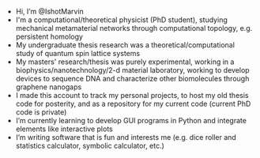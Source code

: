 - Hi, I’m @IshotMarvin
- I'm a computational/theoretical physicist (PhD student), studying mechanical metamaterial networks through computational topology, e.g. persistent homology
- My undergraduate thesis research was a theoretical/computational study of quantum spin lattice systems
- My masters' research/thesis was purely experimental, working in a biophysics/nanotechnology/2-d material laboratory, working to develop devices to sequence DNA and characterize other biomolecules through graphene nanogaps
- I made this account to track my personal projects, to host my old thesis code for posterity, and as a repository for my current code (current PhD code is private)
- I’m currently learning to develop GUI programs in Python and integrate elements like interactive plots
- I’m writing software that is fun and interests me (e.g. dice roller and statistics calculator, symbolic calculator, etc.)

<!---
IshotMarvin/IshotMarvin is a ✨ special ✨ repository because its `README.md` (this file) appears on your GitHub profile.
You can click the Preview link to take a look at your changes.
--->
